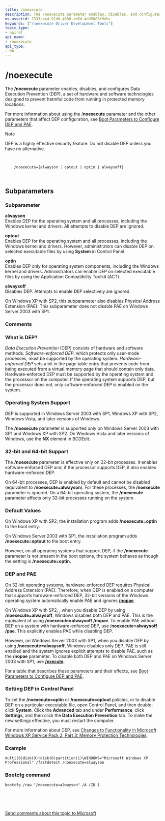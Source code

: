 ```yaml
---
title: /noexecute
description: The /noexecute parameter enables, disables, and configures Data Execution Prevention (DEP), a set of hardware and software technologies designed to prevent harmful code from running in protected memory locations.For more information about using the /noexecute parameter and the other parameters that affect DEP configuration, see Boot Parameters to Configure DEP and PAE. Note � DEP is a highly effective security feature. Do not disable DEP unless you have no alternative.�
ms.assetid: 7333cac4-91d0-4088-ab5d-4dd5883c9dbc
keywords: ["/noexecute Driver Development Tools"]
topic_type:
- apiref
api_name:
- /noexecute
api_type:
- NA
---
```


/noexecute
==========

The **/noexecute** parameter enables, disables, and configures Data Execution Prevention (DEP), a set of hardware and software technologies designed to prevent harmful code from running in protected memory locations.

For more information about using the /**noexecute** parameter and the other parameters that affect DEP configuration, see [Boot Parameters to Configure DEP and PAE](https://msdn.microsoft.com/library/windows/hardware/ff542275).

> [!NOTE]
> DEP is a highly effective security feature. Do not disable DEP unless you have no alternative.

 

``` syntax
    /noexecute={alwayson | optout | optin | alwaysoff}

   
```

## Subparameters


### Subparameter

<a href="" id="-------alwayson------"></a> **alwayson**   
Enables DEP for the operating system and all processes, including the Windows kernel and drivers. All attempts to disable DEP are ignored.

<a href="" id="-------optout------"></a> **optout**   
Enables DEP for the operating system and all processes, including the Windows kernel and drivers. However, administrators can disable DEP on selected executable files by using **System** in Control Panel.

<a href="" id="-------optin------"></a> **optin**   
Enables DEP only for operating system components, including the Windows kernel and drivers. Administrators can enable DEP on selected executable files by using the Application Compatibility Toolkit (ACT).

<a href="" id="-------alwaysoff------"></a> **alwaysoff**   
Disables DEP. Attempts to enable DEP selectively are ignored.

On Windows XP with SP2, this subparameter also disables Physical Address Extension (PAE). This subparameter does not disable PAE on Windows Server 2003 with SP1.

### Comments

### What is DEP?

*Data Execution Prevention* (DEP) consists of hardware and software methods. *Software-enforced DEP*, which protects only user-mode processes, must be supported by the operating system. *Hardware-enforced DEP* sets a bit in the page table entry that prevents code from being executed from a virtual memory page that should contain only data. Hardware-enforced DEP must be supported by the operating system and the processor on the computer. If the operating system supports DEP, but the processor does not, only software-enforced DEP is enabled on the system.

### Operating System Support

DEP is supported in Windows Server 2003 with SP1, Windows XP with SP2, Windows Vista, and later versions of Windows.

The **/noexecute** parameter is supported only on Windows Server 2003 with SP1 and Windows XP with SP2. On Windows Vista and later versions of Windows, use the **NX** element in BCDEdit.

### 32-bit and 64-bit Support

The **/noexecute** parameter is effective only on 32-bit processes. It enables software-enforced DEP and, if the processor supports DEP, it also enables hardware-enforced DEP.

On 64-bit processes, DEP is enabled by default and cannot be disabled (equivalent to **/noexecute=alwayson**). For these processes, the **/noexecute** parameter is ignored. On a 64-bit operating system, the **/noexecute** parameter affects only 32-bit processes running on the system.

### Default Values

On Windows XP with SP2, the installation program adds **/noexecute=optin** to the boot entry.

On Windows Server 2003 with SP1, the installation program adds **/noexecute=optout** to the boot entry.

However, on all operating systems that support DEP, if the **/noexecute** parameter is not present in the boot options, the system behaves as though the setting is **/noexecute=optin**.

### DEP and PAE

On 32-bit operating systems, hardware-enforced DEP requires Physical Address Extension (PAE). Therefore, when DEP is enabled on a computer that supports hardware-enforced DEP, 32-bit versions of the Windows operating system automatically enable PAE and ignores [**/nopae**](-nopae.md).

On Windows XP with SP2, , when you disable DEP by using **/noexecute=alwaysoff**, Windows disables both DEP and PAE. This is the equivalent of using **/noexecute=alwaysoff /nopae**. To enable PAE without DEP on a system with hardware-enforced DEP, use /**noexecute=alwaysoff /pae**. This explicitly enables PAE while disabling DEP.

However, on Windows Server 2003 with SP1, when you disable DEP by using **/noexecute=alwaysoff**, Windows disables only DEP. PAE is still enabled and the system ignores explicit attempts to disable PAE, such as the **/nopae** parameter. To disable both DEP and PAE on Windows Server 2003 with SP1, use [**/execute**](-execute.md).

For a table that describes these parameters and their effects, see [Boot Parameters to Configure DEP and PAE](https://msdn.microsoft.com/library/windows/hardware/ff542275).

### Setting DEP in Control Panel

To set the **/noexecute=optin** or **/noexecute=optout** policies, or to disable DEP on a particular executable file, open Control Panel, and then double-click **System**. Click the **Advanced** tab and under **Performance**, click **Settings**, and then click the **Data Execution Prevention** tab. To make the new settings effective, you must restart the computer.

For more information about DEP, see [Changes to Functionality in Microsoft Windows XP Service Pack 2, Part 3: Memory Protection Technologies](http://go.microsoft.com/fwlink/p/?linkid=35141).

### Example

```
multi(0)disk(0)rdisk(0)partition(1)\WINDOWS="Microsoft Windows XP Professional" /fastdetect /noexecute=alwayson
```

### Bootcfg command

```
bootcfg /raw "/noexecute=alwayson" /A /ID 1
```

 

 

[Send comments about this topic to Microsoft](mailto:wsddocfb@microsoft.com?subject=Documentation%20feedback%20%5Bdevtest\devtest%5D:%20/noexecute%20%20RELEASE:%20%281/17/2018%29&body=%0A%0APRIVACY%20STATEMENT%0A%0AWe%20use%20your%20feedback%20to%20improve%20the%20documentation.%20We%20don't%20use%20your%20email%20address%20for%20any%20other%20purpose,%20and%20we'll%20remove%20your%20email%20address%20from%20our%20system%20after%20the%20issue%20that%20you're%20reporting%20is%20fixed.%20While%20we're%20working%20to%20fix%20this%20issue,%20we%20might%20send%20you%20an%20email%20message%20to%20ask%20for%20more%20info.%20Later,%20we%20might%20also%20send%20you%20an%20email%20message%20to%20let%20you%20know%20that%20we've%20addressed%20your%20feedback.%0A%0AFor%20more%20info%20about%20Microsoft's%20privacy%20policy,%20see%20http://privacy.microsoft.com/default.aspx. "Send comments about this topic to Microsoft")




